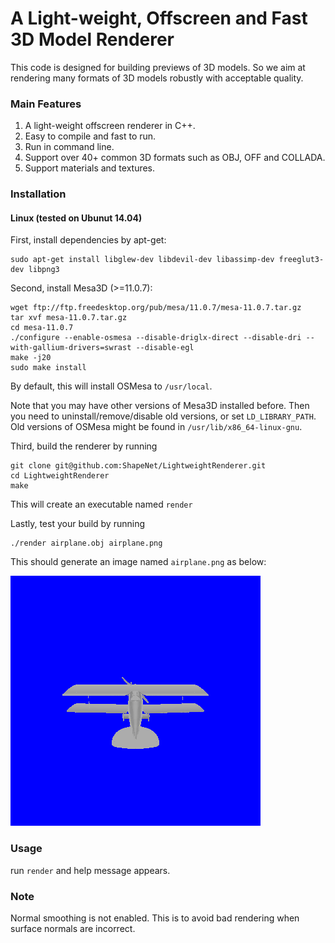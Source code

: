 # A Light-weight, Offscreen and Fast 3D Model Renderer

This code is designed for building previews of 3D models. So we aim at rendering many formats of 3D models robustly with acceptable quality. 

### Main Features
1. A light-weight offscreen renderer in C++. 
2. Easy to compile and fast to run. 
3. Run in command line. 
4. Support over 40+ common 3D formats such as OBJ, OFF and COLLADA. 
5. Support materials and textures. 

### Installation

#### Linux (tested on Ubunut 14.04)

First, install dependencies by apt-get:
		
	sudo apt-get install libglew-dev libdevil-dev libassimp-dev freeglut3-dev libpng3

Second, install Mesa3D (>=11.0.7):
	
	wget ftp://ftp.freedesktop.org/pub/mesa/11.0.7/mesa-11.0.7.tar.gz
	tar xvf mesa-11.0.7.tar.gz
	cd mesa-11.0.7
	./configure --enable-osmesa --disable-driglx-direct --disable-dri --with-gallium-drivers=swrast --disable-egl
	make -j20
	sudo make install
	
By default, this will install OSMesa to `/usr/local`.

Note that you may have other versions of Mesa3D installed before. Then you need to uninstall/remove/disable old versions, or set `LD_LIBRARY_PATH`. Old versions of OSMesa might be found in `/usr/lib/x86_64-linux-gnu`. 

Third, build the renderer by running

	git clone git@github.com:ShapeNet/LightweightRenderer.git
	cd LightweightRenderer
	make
  
This will create an executable named `render`

Lastly, test your build by running
	
	./render airplane.obj airplane.png
	
This should generate an image named `airplane.png` as below:

![example](https://github.com/ShapeNet/LightweightRenderer/blob/master/airplane.png)

### Usage
run `render` and help message appears.

### Note
Normal smoothing is not enabled. This is to avoid bad rendering when surface normals are incorrect. 
